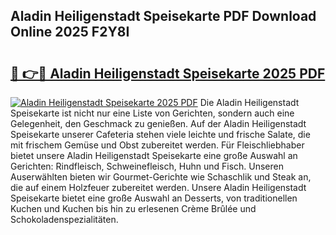 ## Aladin Heiligenstadt Speisekarte PDF Download Online 2025 F2Y8I

# <h2><a href="http://gc73rs.nevu.top/?p=Aladin+Heiligenstadt+Speisekarte">🔗 👉🔴 Aladin Heiligenstadt Speisekarte 2025 PDF</a></h2>

[![Aladin Heiligenstadt Speisekarte 2025 PDF](https://i.imgur.com/dBaPXMq.png)](http://gc73rs.nevu.top/?p=Aladin+Heiligenstadt+Speisekarte)
Die Aladin Heiligenstadt Speisekarte ist nicht nur eine Liste von Gerichten, sondern auch eine Gelegenheit, den Geschmack zu genießen. Auf der Aladin Heiligenstadt Speisekarte unserer Cafeteria stehen viele leichte und frische Salate, die mit frischem Gemüse und Obst zubereitet werden. Für Fleischliebhaber bietet unsere Aladin Heiligenstadt Speisekarte eine große Auswahl an Gerichten: Rindfleisch, Schweinefleisch, Huhn und Fisch. Unseren Auserwählten bieten wir Gourmet-Gerichte wie Schaschlik und Steak an, die auf einem Holzfeuer zubereitet werden. Unsere Aladin Heiligenstadt Speisekarte bietet eine große Auswahl an Desserts, von traditionellen Kuchen und Kuchen bis hin zu erlesenen Crème Brûlée und Schokoladenspezialitäten.
